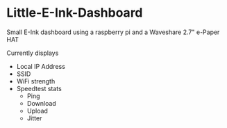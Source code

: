 # Little-E-Ink-Dashboard
Small E-Ink dashboard using a raspberry pi and a Waveshare 2.7" e-Paper HAT

Currently displays
- Local IP Address
- SSID
- WiFi strength
- Speedtest stats
  - Ping
  - Download
  - Upload
  - Jitter
